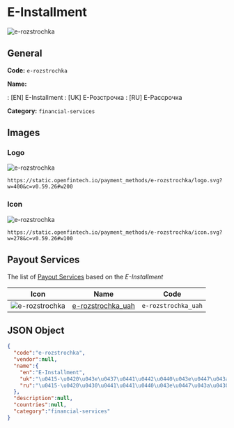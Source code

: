 
# E-Installment 
![e-rozstrochka](https://static.openfintech.io/payment_methods/e-rozstrochka/logo.svg?w=400&c=v0.59.26#w200)  

## General 
**Code:** `e-rozstrochka` 
 
**Name:** 
 
:	[EN] E-Installment 
:	[UK] Е-Розстрочка 
:	[RU] Е-Рассрочка 
 
**Category:** `financial-services` 
 

## Images 

### Logo 
![e-rozstrochka](https://static.openfintech.io/payment_methods/e-rozstrochka/logo.svg?w=400&c=v0.59.26#w200)  

```
https://static.openfintech.io/payment_methods/e-rozstrochka/logo.svg?w=400&c=v0.59.26#w200
```  

### Icon 
![e-rozstrochka](https://static.openfintech.io/payment_methods/e-rozstrochka/icon.svg?w=278&c=v0.59.26#w100)  

```
https://static.openfintech.io/payment_methods/e-rozstrochka/icon.svg?w=278&c=v0.59.26#w100
```  

## Payout Services 
 
The list of [Payout Services](/payout-services/) based on the _E-Installment_ 

|Icon|Name|Code| 
|:---:|:---:|:---:| 
|![e-rozstrochka](https://static.openfintech.io/payout_methods/e-rozstrochka/icon.svg?w=278&c=v0.59.26#w40) |[e-rozstrochka_uah](/payout-services/e-rozstrochka_uah/)|`e-rozstrochka_uah`| 
 

## JSON Object 

```json
{
  "code":"e-rozstrochka",
  "vendor":null,
  "name":{
    "en":"E-Installment",
    "uk":"\u0415-\u0420\u043e\u0437\u0441\u0442\u0440\u043e\u0447\u043a\u0430",
    "ru":"\u0415-\u0420\u0430\u0441\u0441\u0440\u043e\u0447\u043a\u0430"
  },
  "description":null,
  "countries":null,
  "category":"financial-services"
}
```  
